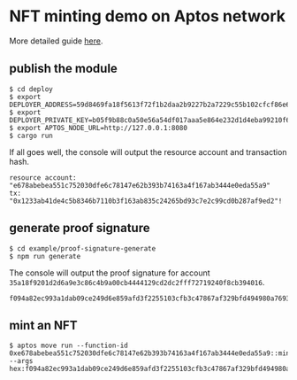 # NFT minting demo on Aptos network

More detailed guide [here](https://imcoding.online/tutorials/how-to-implement-mint-allowlist-on-aptos).

## publish the module

```shell
$ cd deploy
$ export DEPLOYER_ADDRESS=59d8469fa18f5613f72f1b2daa2b9227b2a7229c55b102cfcf86e685b38d9515
$ export DEPLOYER_PRIVATE_KEY=b05f9b88c0a50e56a54df017aaa5e864e232d1d4eba99210f62331c8d99440ce
$ export APTOS_NODE_URL=http://127.0.0.1:8080
$ cargo run
```

If all goes well, the console will output the resource account and transaction hash.

```shell
resource account: "e678abebea551c752030dfe6c78147e62b393b74163a4f167ab3444e0eda55a9"
tx: "0x1233ab41de4c5b8346b7110b3f163ab835c24265bd93c7e2c99cd0b287af9ed2"!
```

## generate proof signature

```shell
$ cd example/proof-signature-generate
$ npm run generate
```

The console will output the proof signature for account `35a18f9201d2d6a9e3c86c4b9a00cb4444129cd2dc2fff72719240f8cb394016`.

```shell
f094a82ec993a1dab09ce249d6e859afd3f2255103cfb3c47867af329bfd494980a7693dc104bc23b320dfa406e66818c160f50dfedf881bdd31e55fa86a9402
```

## mint an NFT

```shell
$ aptos move run --function-id 0xe678abebea551c752030dfe6c78147e62b393b74163a4f167ab3444e0eda55a9::minting::mint_nft --args hex:f094a82ec993a1dab09ce249d6e859afd3f2255103cfb3c47867af329bfd494980a7693dc104bc23b320dfa406e66818c160f50dfedf881bdd31e55fa86a9402
```